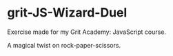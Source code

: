 # grit-JS-Wizard-Duel
Exercise made for my Grit Academy: JavaScript course.

A magical twist on rock-paper-scissors.
